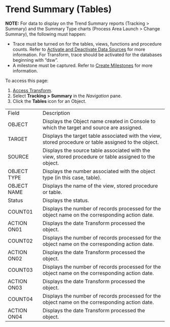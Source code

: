 # Trend Summary (Tables)

<span style="font-weight: bold;">NOTE:</span> For data to display on the
Trend Summary reports (Tracking \> Summary) and the Summary Type charts
(Process Area Launch \> Change Summary), the following must happen:

  - Trace must be turned on for the tables, views, functions and
    procedure counts. Refer to [Activate and Deactivate Data
    Sources](../../../Platform/Common/Use_Cases/Activate_and_Deactivate_Data_Source.htm)
    for more information. For Transform, trace should be activated for
    the databases beginning with “dsw”.
  - A milestone must be captured. Refer to [Create
    Milestones](../Use_Cases/Create_Milestones.htm) for more
    information.

To access this page:

1.  [Access Transform](../Config/Access_Transform.htm).
2.  Select <span style="font-weight: bold;">Tracking \> Summary</span>
    in the <span style="font-style: italic;">Navigation</span> pane.
3.  Click the <span style="font-weight: bold;">Tables </span>icon for an
    Object.

|             |                                                                                                       |
| ----------- | ----------------------------------------------------------------------------------------------------- |
| Field       | Description                                                                                           |
| OBJECT      | Displays the Object name created in Console to which the target and source are assigned.              |
| TARGET      | Displays the target table associated with the view, stored procedure or table assigned to the object. |
| SOURCE      | Displays the source table associated with the view, stored procedure or table assigned to the object. |
| OBJECT TYPE | Displays the number associated with the object type (in this case, table).                            |
| OBJECT NAME | Displays the name of the view, stored procedure or table.                                             |
| Status      | Displays the <span id="Status" class="popUpLink">status</span>.                                       |
| COUNT01     | Displays the number of records processed for the object name on the corresponding action date.        |
| ACTION ON01 | Displays the date Transform processed the object.                                                     |
| COUNT02     | Displays the number of records processed for the object name on the corresponding action date.        |
| ACTION ON02 | Displays the date Transform processed the object.                                                     |
| COUNT03     | Displays the number of records processed for the object name on the corresponding action date.        |
| ACTION ON03 | Displays the date Transform processed the object.                                                     |
| COUNT04     | Displays the number of records processed for the object name on the corresponding action date.        |
| ACTION ON04 | Displays the date Transform processed the object.                                                     |
